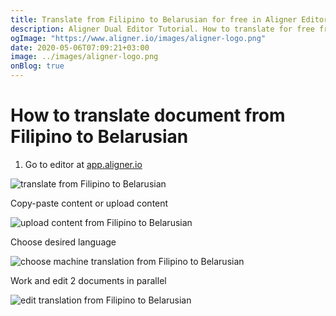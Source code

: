 ```yaml
---
title: Translate from Filipino to Belarusian for free in Aligner Editor
description: Aligner Dual Editor Tutorial. How to translate for free from Filipino to Belarusian. Aligner is multilingual document management platform. 
ogImage: "https://www.aligner.io/images/aligner-logo.png"
date: 2020-05-06T07:09:21+03:00
image: ../images/aligner-logo.png
onBlog: true
---
```


# How to translate document from Filipino to Belarusian

1. Go to editor at [app.aligner.io](https://app.aligner.io "Aligner App web page")

![translate from Filipino to Belarusian](../aligner-blank-editor.png "translate from Filipino to Belarusian")

Copy-paste content or upload content

![upload content from Filipino to Belarusian](../aligner-uploaded-document.png "upload content from Filipino to Belarusian")

Choose desired language

![choose machine translation from Filipino to Belarusian](../aligner-language-dropdown.png "choose machine translation from Filipino to Belarusian")

Work and edit 2 documents in parallel

![edit translation from Filipino to Belarusian](../aligner-double-sitded-editor.png "edit translation from Filipino to Belarusian")

